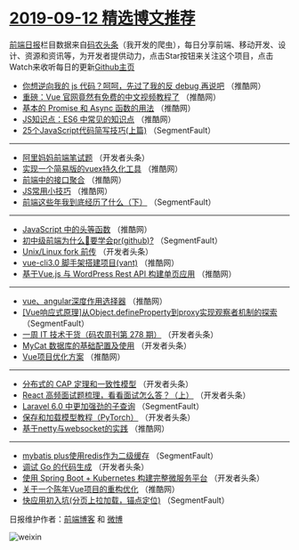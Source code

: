 # [2019-09-12 精选博文推荐](https://toutiao.qdkfweb.cn/date/2019/09/12)

[前端日报](https://qdkfweb.cn/c/news)栏目数据来自[码农头条](https://toutiao.qdkfweb.cn/)（我开发的爬虫），每日分享前端、移动开发、设计、资源和资讯等，为开发者提供动力，点击Star按钮来关注这个项目，点击Watch来收听每日的更新[Github主页](https://github.com/kujian/frontendDaily)
* [你想逆向我的 js 代码？呵呵，先过了我的反 debug 再说吧](https://toutiao.qdkfweb.cn/124726.html) （推酷网）
* [重磅：Vue 官网竟然有免费的中文视频教程了](https://toutiao.qdkfweb.cn/124725.html) （推酷网）
* [基本的 Promise 和 Async 函数的用法](https://toutiao.qdkfweb.cn/124717.html) （推酷网）
* [JS知识点：ES6 中常见的知识点](https://toutiao.qdkfweb.cn/124705.html) （推酷网）
* [25个JavaScript代码简写技巧(上篇)](https://toutiao.qdkfweb.cn/124616.html) （SegmentFault）

***
* [阿里妈妈前端笔试题](https://toutiao.qdkfweb.cn/124656.html) （开发者头条）
* [实现一个简易版的vuex持久化工具](https://toutiao.qdkfweb.cn/124733.html) （推酷网）
* [前端中的接口聚合](https://toutiao.qdkfweb.cn/124721.html) （推酷网）
* [JS常用小技巧](https://toutiao.qdkfweb.cn/124697.html) （推酷网）
* [前端这些年我到底经历了什么（下）](https://toutiao.qdkfweb.cn/124614.html) （SegmentFault）

***
* [JavaScript 中的头等函数](https://toutiao.qdkfweb.cn/124704.html) （推酷网）
* [初中级前端为什么🚀要学会pr(github)?](https://toutiao.qdkfweb.cn/124615.html) （SegmentFault）
* [Unix/Linux fork 前传](https://toutiao.qdkfweb.cn/124639.html) （开发者头条）
* [vue-cli3.0 脚手架搭建项目(vant)](https://toutiao.qdkfweb.cn/124710.html) （推酷网）
* [基于Vue.js 与 WordPress Rest API 构建单页应用](https://toutiao.qdkfweb.cn/124711.html) （推酷网）

***
* [vue、angular深度作用选择器](https://toutiao.qdkfweb.cn/124713.html) （推酷网）
* [[Vue响应式原理]从Object.defineProperty到proxy实现观察者机制的探索](https://toutiao.qdkfweb.cn/124621.html) （SegmentFault）
* [一周 IT 技术干货（码农周刊第 278 期）](https://toutiao.qdkfweb.cn/124632.html) （开发者头条）
* [MyCat 数据库的基础配置及使用](https://toutiao.qdkfweb.cn/124670.html) （开发者头条）
* [Vue项目优化方案](https://toutiao.qdkfweb.cn/124703.html) （推酷网）

***
* [分布式的 CAP 定理和一致性模型](https://toutiao.qdkfweb.cn/124638.html) （开发者头条）
* [React 高频面试题梳理，看看面试怎么答？（上）](https://toutiao.qdkfweb.cn/124653.html) （开发者头条）
* [Laravel 6.0 中更加强劲的子查询](https://toutiao.qdkfweb.cn/124626.html) （SegmentFault）
* [保存和加载模型教程（PyTorch）](https://toutiao.qdkfweb.cn/124680.html) （开发者头条）
* [基于netty与websocket的实践](https://toutiao.qdkfweb.cn/124729.html) （推酷网）

***
* [mybatis plus使用redis作为二级缓存](https://toutiao.qdkfweb.cn/124627.html) （SegmentFault）
* [调试 Go 的代码生成](https://toutiao.qdkfweb.cn/124681.html) （开发者头条）
* [使用 Spring Boot + Kubernetes 构建完整微服务平台](https://toutiao.qdkfweb.cn/124640.html) （开发者头条）
* [关于一个陈年Vue项目的重构优化](https://toutiao.qdkfweb.cn/124707.html) （推酷网）
* [快应用初入坑(分页上拉加载，锚点定位)](https://toutiao.qdkfweb.cn/124617.html) （SegmentFault）

日报维护作者：[前端博客](https://qdkfweb.cn/) 和 [微博](https://qdkfweb.cn/go/weibo)

![weixin](https://user-images.githubusercontent.com/3055447/38468989-651132ac-3b80-11e8-8e6b-15122322a9d7.png)